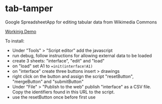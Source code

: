 # tab-tamper
Google SpreadsheetApp for editing tabular data from Wikimedia Commons

[Workinig Demo](https://docs.google.com/spreadsheets/d/1M5d5hHoXSeT0UhBJ0SsL-uURAV0vtJDp3zz_oZ-k3g8/edit?usp=sharing)

To install:

* Under "Tools" > "Script editor" add the javascript
* run debug, follow instructions for allowing external data to be loaded
* create 3 sheets: "interface", "edit" and "load" 
* on "load" set A1 to <code>=init(interface!A1)</code>
* on "interface" create three buttons insert > drawings 
* right click on the button and assign the script "resetButton", "mergeButton" and "submitButton"
* Under "File" > "Publish to the web" publish "interface" as a CSV file. Copy the identifiers found in this URL to the script.
* use the resetButton once before first use
